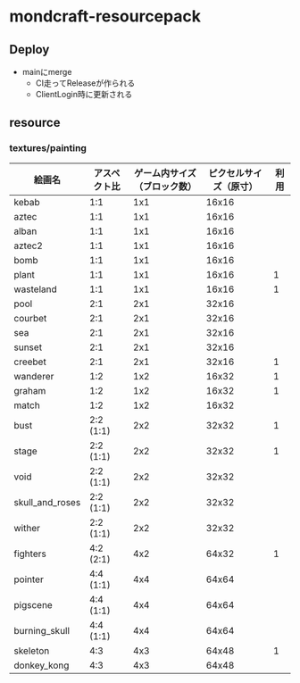 # mondcraft-resourcepack
## Deploy
- mainにmerge
    - CI走ってReleaseが作られる
    - ClientLogin時に更新される


## resource
### textures/painting

| 絵画名                 | アスペクト比  | ゲーム内サイズ（ブロック数） | ピクセルサイズ（原寸） | 利用 |
|------------------------|--------------|-----------------------------|-----------------------|------|
| kebab                 | 1:1          | 1x1                         | 16x16                |      |
| aztec                 | 1:1          | 1x1                         | 16x16                |      |
| alban                 | 1:1          | 1x1                         | 16x16                |      |
| aztec2                | 1:1          | 1x1                         | 16x16                |      |
| bomb                  | 1:1          | 1x1                         | 16x16                |      |
| plant                 | 1:1          | 1x1                         | 16x16                | 1    |
| wasteland             | 1:1          | 1x1                         | 16x16                | 1    |
| pool                  | 2:1          | 2x1                         | 32x16                |      |
| courbet               | 2:1          | 2x1                         | 32x16                |      |
| sea                   | 2:1          | 2x1                         | 32x16                |      |
| sunset                | 2:1          | 2x1                         | 32x16                |      |
| creebet               | 2:1          | 2x1                         | 32x16                | 1    |
| wanderer              | 1:2          | 1x2                         | 16x32                | 1    |
| graham                | 1:2          | 1x2                         | 16x32                | 1    |
| match                 | 1:2          | 1x2                         | 16x32                |      |
| bust                  | 2:2 (1:1)    | 2x2                         | 32x32                | 1    |
| stage                 | 2:2 (1:1)    | 2x2                         | 32x32                | 1    |
| void                  | 2:2 (1:1)    | 2x2                         | 32x32                |      |
| skull_and_roses       | 2:2 (1:1)    | 2x2                         | 32x32                |      |
| wither                | 2:2 (1:1)    | 2x2                         | 32x32                |      |
| fighters              | 4:2 (2:1)    | 4x2                         | 64x32                | 1    |
| pointer               | 4:4 (1:1)    | 4x4                         | 64x64                |      |
| pigscene              | 4:4 (1:1)    | 4x4                         | 64x64                |      |
| burning_skull         | 4:4 (1:1)    | 4x4                         | 64x64                |      |
| skeleton              | 4:3          | 4x3                         | 64x48                | 1    |
| donkey_kong           | 4:3          | 4x3                         | 64x48                |      |
